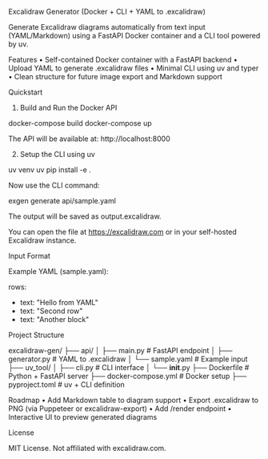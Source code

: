 Excalidraw Generator (Docker + CLI + YAML to .excalidraw)

Generate Excalidraw diagrams automatically from text input (YAML/Markdown) using a FastAPI Docker container and a CLI tool powered by uv.

Features
    •    Self-contained Docker container with a FastAPI backend
    •    Upload YAML to generate .excalidraw files
    •    Minimal CLI using uv and typer
    •    Clean structure for future image export and Markdown support

Quickstart

1. Build and Run the Docker API

docker-compose build
docker-compose up

The API will be available at: http://localhost:8000

2. Setup the CLI using uv

uv venv
uv pip install -e .

Now use the CLI command:

exgen generate api/sample.yaml

The output will be saved as output.excalidraw.

You can open the file at https://excalidraw.com or in your self-hosted Excalidraw instance.

Input Format

Example YAML (sample.yaml):

rows:
  - text: "Hello from YAML"
  - text: "Second row"
  - text: "Another block"

Project Structure

excalidraw-gen/
├── api/
│   ├── main.py             # FastAPI endpoint
│   ├── generator.py        # YAML to .excalidraw
│   └── sample.yaml         # Example input
├── uv_tool/
│   ├── cli.py              # CLI interface
│   └── __init__.py
├── Dockerfile              # Python + FastAPI server
├── docker-compose.yml      # Docker setup
├── pyproject.toml          # uv + CLI definition

Roadmap
    •    Add Markdown table to diagram support
    •    Export .excalidraw to PNG (via Puppeteer or excalidraw-export)
    •    Add /render endpoint
    •    Interactive UI to preview generated diagrams

License

MIT License. Not affiliated with excalidraw.com.

